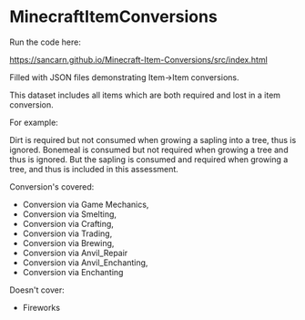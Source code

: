 # MinecraftItemConversions
Run the code here:

https://sancarn.github.io/Minecraft-Item-Conversions/src/index.html

Filled with JSON files demonstrating Item->Item conversions. 

This dataset includes all items which are both required and lost in a item conversion. 

For example:

Dirt is required but not consumed when growing a sapling into a tree, thus is ignored.
Bonemeal is consumed but not required when growing a tree and thus is ignored.
But the sapling is consumed and required when growing a tree, and thus is included in this assessment.

Conversion's covered:

* Conversion via Game Mechanics,
* Conversion via Smelting,
* Conversion via Crafting,
* Conversion via Trading,
* Conversion via Brewing,
* Conversion via Anvil_Repair
* Conversion via Anvil_Enchanting,
* Conversion via Enchanting

Doesn't cover:

* Fireworks

